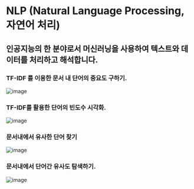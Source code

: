 # NLP (Natural Language Processing, 자연어 처리) 
## 인공지능의 한 분야로서 머신러닝을 사용하여 텍스트와 데이터를 처리하고 해석합니다.


### TF-IDF 를 이용한 문서 내 단어의 중요도 구하기.
![image](https://github.com/JaeHoonKOR/NLP/assets/91282032/c0288ef4-0c99-4d63-8ffa-779e0b55f81b)

### TF-IDF를 활용한 단어의 빈도수 시각화.
![image](https://github.com/JaeHoonKOR/NLP/assets/91282032/ac13c58f-3a26-47ee-a51b-86de79a72136)


### 문서내에서 유사한 단어 찾기
![image](https://github.com/JaeHoonKOR/NLP/assets/91282032/2460f0b3-46d7-4227-b158-61804df076f4)


### 문서내에서 단어간 유사도 탐색하기.
![image](https://github.com/JaeHoonKOR/NLP/assets/91282032/216d111d-3fb5-4056-ba32-50fe5a37336f)

